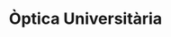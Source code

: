 ---
title: "Òptica Universitària"
url: /barcelona/optica-universitaria-avinguda-diagonal/
shop: Optiker
---